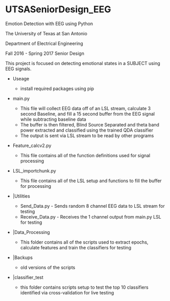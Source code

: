 # UTSASeniorDesign_EEG
Emotion Detection with EEG using Python

The University of Texas at San Antonio

Department of Electrical Engineering

Fall 2016 - Spring 2017 Senior Design

This project is focused on detecting emotional states in a SUBJECT using EEG signals.

- Useage
  - install required packages using pip

- main.py 
  - This file will collect EEG data off of an LSL stream, calculate 3 second Baseline, and fill a 15 second buffer from the EEG signal while subtracting baseline data
  - The buffer is then filtered, Blind Source Separated and theta band power extracted and classified using the trained QDA classifier
  - The output is sent via LSL stream to be read by other programs

- Feature_calcv2.py
  - This file contains all of the function definitions used for signal processing
- LSL_importchunk.py
  - This file contains all of the LSL setup and functions to fill the buffer for processing

- |Utilities
  - Send_Data.py - Sends random 8 channel EEG data to LSL stream for testing
  - Receive_Data.py - Receives the 1 channel output from main.py LSL for testing

- |Data_Processing
  - This folder contains all of the scripts used to extract epochs, calculate features and train the classifiers for testing
- |Backups
  - old versions of the scripts
- |classifier_test
  - this folder contains scripts setup to test the top 10 classifiers identified via cross-validation for live testing
